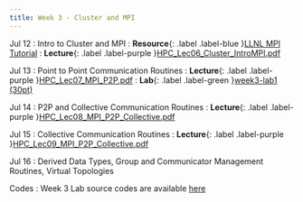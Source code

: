 ```yaml
---
title: Week 3 - Cluster and MPI
---
```


Jul 12
: Intro to Cluster and MPI
: **Resource**{: .label .label-blue }[LLNL MPI Tutorial](https://hpc-tutorials.llnl.gov/mpi/)
: **Lecture**{: .label .label-purple }[HPC_Lec06_Cluster_IntroMPI.pdf](../slides/HPC_Lec06_Cluster_IntroMPI.pdf)

Jul 13
: Point to Point Communication Routines
: **Lecture**{: .label .label-purple }[HPC_Lec07_MPI_P2P.pdf](../slides/HPC_Lec07_MPI_P2P.pdf)
: **Lab**{: .label .label-green }[week3-lab1 (30pt)](../assignments/week3_lab1)

Jul 14
: P2P and Collective Communication Routines
: **Lecture**{: .label .label-purple }[HPC_Lec08_MPI_P2P_Collective.pdf](../slides/HPC_Lec08_MPI_P2P_Collective.pdf)

Jul 15
: Collective Communication Routines
: **Lecture**{: .label .label-purple }[HPC_Lec09_MPI_P2P_Collective.pdf](../slides/HPC_Lec08_MPI_P2P_Collective.pdf)

Jul 16
: Derived Data Types, Group and Communicator Management Routines, Virtual Topologies

Codes
: Week 3 Lab source codes are available [here](https://github.com/BioHPC/HPC-GIST-Summer2021/tree/main/codes/week3)
